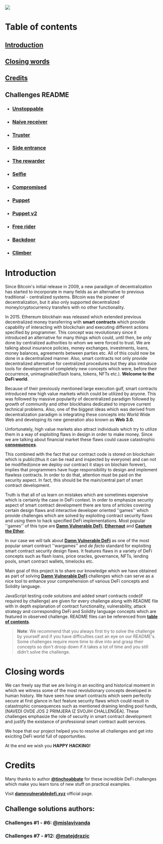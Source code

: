 ![](cover.png)

# Table of contents
## [Introduction](#Introduction)
## [Closing words](#Closing-words)
## [Credits](#Credits)
## Challenges README
- ### [Unstoppable](../../blob/latest-version-branch/contracts/unstoppable/README.md)
- ### [Naive receiver](../../contracts/naive-receiver/README.md)
- ### [Truster](../../contracts/truster/README.md)
- ### [Side entrance](../../contracts/side-entrance/README.md)
- ### [The rewarder](../../contracts/the-rewarder/README.md)
- ### [Selfie](../../contracts/selfie/README.md)
- ### [Compromised](../../contracts/compromised/README.md)
- ### [Puppet](../../contracts/puppet/README.md)
- ### [Puppet v2](../../contracts/puppet-v2/README.md)
- ### [Free rider](../../contracts/free-rider/README.md)
- ### [Backdoor](../../contracts/backdoor/README.md)
- ### [Climber](../../contracts/climber/README.md)
# Introduction
Since Bitcoin's initial release in 2009, a new paradigm of decentralization has started to incorporate in many fields as an alternative to previous traditional - centralized systems. Bitcoin was the pioneer of decentralization, but it also only supported decentralized money/cryptocurrency transfers with no other functionality.

In 2015. Ethereum blockhain was released which extended previous decentralized money transferring with **smart contracts** which provide capability of interacting with blockchain and executing different actions specified by programmer. This concept was revolutionary since it introduced an alternative for many things which could, until then, be only done by centralized authorities to whom we were forced to trust. We are talking about insurance policies, money exchanges, investments, loans, money balances, agreements between parties etc. All of this could now be done in a decentralized manner. Also, smart contracts not only provide decentralized alternative for centralized procedures but they also introduce tools for development of completely new concepts which were, before their occurrence, unimaginable(flash loans, tokens, NFTs etc.). **Welcome to the DeFi world**. 

Because of their previously mentioned large execution gulf, smart contracts introduced new high value markets which could be utilized by anyone. This was followed by massive popularity of decentralized paradigm followed by growth of community and other blockhains dedicated to improve current technical problems. Also, one of the biggest ideas which was derived from decentralization paradigm is integrating these concepts into World Wide Web and developing its new generation also known as **Web 3.0.**

Unfortunately, high value markets also attract individuals which try to utilize them in a way of exploiting flaws in design in order to make money. Since we are talking about financial market these flaws could cause catastrophic [**consequences**](https://decrypt.co/93874/biggest-defi-hacks-heists).

This combined with the fact that our contract code is stored on blockchain which is public(thus it can be read and inspected by everyone) and can not be modified(once we deploy our contract it stays on blochain forever), implies that programmers have huge responsibility to design and implement flawless contracts. In order to do that, attention must be paid on the security aspect. In fact, this should be the main/central part of smart contract development.

Truth is that all of us learn on mistakes which are sometimes expensive which is certainly the case in DeFi context. In order to emphasize security aspect of smart contract development there are tons of articles covering certain design flaws and interactive developer oriented ''games'' which provide challenges which are solved by exploiting contract security flaws and using them to hack specified DeFi implementations. Most popular ''games'' of this type are [**Damn Vulnerable DeFi**](https://www.damnvulnerabledefi.xyz/), [**Ethernaut**](https://ethernaut.openzeppelin.com/) and [**Capture the Ether**](https://capturetheether.com/).

In our case we will talk about [**Damn Vulnerable DeFi**](https://www.damnvulnerabledefi.xyz/) as one of the most popular smart contract ''wargames'' and *de facto* standard for exploiting smart contract security design flaws. It features flaws in a variety of DeFi concepts such as flash loans, price oracles, governance, NFTs, lending pools, smart contract wallets, timelocks etc.

Main goal of this project is to share our knowledge which we have obtained as part of solving [**Damn Vulnerable DeFi**](https://www.damnvulnerabledefi.xyz/) challenges which can serve as a nice tool to enhance your comprehension of various DeFi concepts and Solidity language. 

JavaScript testing code solutions and added smart contracts code(if required by challenge) are given for every challenge along with README file with in depth explanation of contract functionality, vulnerability, attack strategy and corresponding DeFi and Solidity language concepts which are featured in observed challenge. README files can be referenced from [**table of contents**](##Challenges-README).

>**Note**: We recommend that you always first try to solve the challenge by yourself and if you have difficulties cast an eye on our README's. Some challenges require more time to dive into and grasp their concepts so don't droop down if it takes a lot of time and you still didn't solve the challenge.

# Closing words
We can freely say that we are living in an exciting and historical moment in which we witness some of the most revolutionary concepts developed in human history. We have seen how smart contracts which seem perfectly secure at first glance in fact feature security flaws which could result in catastrophic consequences such as mentioned draining lending pool funds, [NAVEDI OVDE JOS 2 PRIMJERA IZ SVOJIH CHALLENGEA]. These challenges emphasize the role of security in smart contract development and justify the existance of professional smart contract audit services.

We hope that our project helped you to resolve all challenges and get into exiciting DeFi world full of opportunities.

At the end we wish you **HAPPY HACKING!**
# Credits
Many thanks to author [**@tinchoabbate**](https://twitter.com/tinchoabbate) for these incredible DeFi challenges which make you learn tons of new stuff on practical examples.

Visit [**damnvulnerabledefi.xyz**](https://damnvulnerabledefi.xyz) official page.
## Challenge solutions authors:
### **Challenges #1 - #6**:  [**@mislavivanda**](https://github.com/mislavivanda)

### **Challenges #7 - #12**: [**@matejdrazic**](https://github.com/matejdrazic)